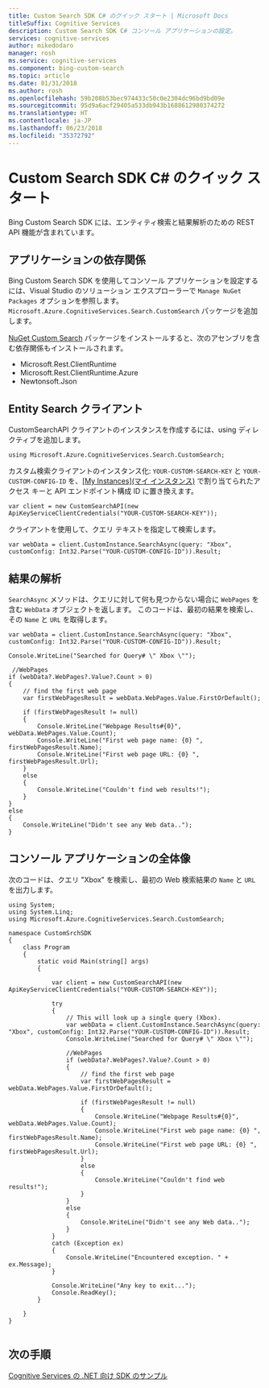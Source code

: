 ```yaml
---
title: Custom Search SDK C# のクイック スタート | Microsoft Docs
titleSuffix: Cognitive Services
description: Custom Search SDK C# コンソール アプリケーションの設定。
services: cognitive-services
author: mikedodaro
manager: rosh
ms.service: cognitive-services
ms.component: bing-custom-search
ms.topic: article
ms.date: 01/31/2018
ms.author: rosh
ms.openlocfilehash: 59b208b53bec974433c50c0e2304dc96bd9bd09e
ms.sourcegitcommit: 95d9a6acf29405a533db943b1688612980374272
ms.translationtype: HT
ms.contentlocale: ja-JP
ms.lasthandoff: 06/23/2018
ms.locfileid: "35372792"
---
```

# <a name="custom-search-sdk-c-quickstart"></a>Custom Search SDK C# のクイック スタート

Bing Custom Search SDK には、エンティティ検索と結果解析のための REST API 機能が含まれています。

## <a name="application-dependencies"></a>アプリケーションの依存関係

Bing Custom Search SDK を使用してコンソール アプリケーションを設定するには、Visual Studio のソリューション エクスプローラーで `Manage NuGet Packages` オプションを参照します。 `Microsoft.Azure.CognitiveServices.Search.CustomSearch` パッケージを追加します。

[NuGet Custom Search](https://www.nuget.org/packages/Microsoft.Azure.CognitiveServices.Search.CustomSearch/1.2.0) パッケージをインストールすると、次のアセンブリを含む依存関係もインストールされます。
* Microsoft.Rest.ClientRuntime
* Microsoft.Rest.ClientRuntime.Azure
* Newtonsoft.Json

## <a name="entity-search-client"></a>Entity Search クライアント

CustomSearchAPI クライアントのインスタンスを作成するには、using ディレクティブを追加します。
```
using Microsoft.Azure.CognitiveServices.Search.CustomSearch;

```

カスタム検索クライアントのインスタンス化: `YOUR-CUSTOM-SEARCH-KEY` と `YOUR-CUSTOM-CONFIG-ID` を、[[My Instances]\(マイ インスタンス\)](https://www.customsearch.ai/) で割り当てられたアクセス キーと API エンドポイント構成 ID に置き換えます。
```
var client = new CustomSearchAPI(new ApiKeyServiceClientCredentials("YOUR-CUSTOM-SEARCH-KEY"));

```
クライアントを使用して、クエリ テキストを指定して検索します。
```
var webData = client.CustomInstance.SearchAsync(query: "Xbox", customConfig: Int32.Parse("YOUR-CUSTOM-CONFIG-ID")).Result;

```
## <a name="parse-the-results"></a>結果の解析

`SearchAsync` メソッドは、クエリに対して何も見つからない場合に `WebPages` を含む `WebData` オブジェクトを返します。 このコードは、最初の結果を検索し、その `Name` と `URL` を取得します。
```
var webData = client.CustomInstance.SearchAsync(query: "Xbox", customConfig: Int32.Parse("YOUR-CUSTOM-CONFIG-ID")).Result;
 
Console.WriteLine("Searched for Query# \" Xbox \"");

 //WebPages
if (webData?.WebPages?.Value?.Count > 0)
{
    // find the first web page
    var firstWebPagesResult = webData.WebPages.Value.FirstOrDefault();

    if (firstWebPagesResult != null)
    {
        Console.WriteLine("Webpage Results#{0}", webData.WebPages.Value.Count);
        Console.WriteLine("First web page name: {0} ", firstWebPagesResult.Name);
        Console.WriteLine("First web page URL: {0} ", firstWebPagesResult.Url);
    }
    else
    {
        Console.WriteLine("Couldn't find web results!");
    }
}
else
{
    Console.WriteLine("Didn't see any Web data..");
}

```
## <a name="complete-console-application"></a>コンソール アプリケーションの全体像

次のコードは、クエリ "Xbox" を検索し、最初の Web 検索結果の `Name` と `URL` を出力します。
```
using System;
using System.Linq;
using Microsoft.Azure.CognitiveServices.Search.CustomSearch;

namespace CustomSrchSDK
{
    class Program
    {
        static void Main(string[] args)
        {

            var client = new CustomSearchAPI(new ApiKeyServiceClientCredentials("YOUR-CUSTOM-SEARCH-KEY"));

            try
            {
                // This will look up a single query (Xbox).
                var webData = client.CustomInstance.SearchAsync(query: "Xbox", customConfig: Int32.Parse("YOUR-CUSTOM-CONFIG-ID")).Result;
                Console.WriteLine("Searched for Query# \" Xbox \"");

                //WebPages
                if (webData?.WebPages?.Value?.Count > 0)
                {
                    // find the first web page
                    var firstWebPagesResult = webData.WebPages.Value.FirstOrDefault();

                    if (firstWebPagesResult != null)
                    {
                        Console.WriteLine("Webpage Results#{0}", webData.WebPages.Value.Count);
                        Console.WriteLine("First web page name: {0} ", firstWebPagesResult.Name);
                        Console.WriteLine("First web page URL: {0} ", firstWebPagesResult.Url);
                    }
                    else
                    {
                        Console.WriteLine("Couldn't find web results!");
                    }
                }
                else
                {
                    Console.WriteLine("Didn't see any Web data..");
                }
            }
            catch (Exception ex)
            {
                Console.WriteLine("Encountered exception. " + ex.Message);
            }

            Console.WriteLine("Any key to exit...");
            Console.ReadKey();
        }

    }
}


```

## <a name="next-steps"></a>次の手順

[Cognitive Services の .NET 向け SDK のサンプル](https://github.com/Azure-Samples/cognitive-services-dotnet-sdk-samples/tree/master/BingSearchv7)
